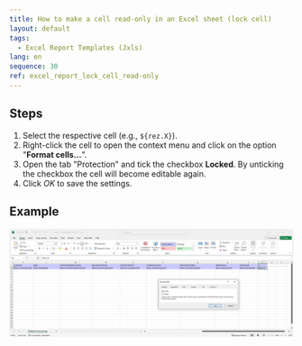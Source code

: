 ```yaml
---
title: How to make a cell read-only in an Excel sheet (lock cell)
layout: default
tags:  
  - Excel Report Templates (Jxls)
lang: en
sequence: 30
ref: excel_report_lock_cell_read-only
---
```


## Steps
1. Select the respective cell (e.g., `${rez.X}`).
1. Right-click the cell to open the context menu and click on the option "**Format cells...**".
1. Open the tab "Protection" and tick the checkbox **Locked**. By unticking the checkbox the cell will become editable again.
1. Click *OK* to save the settings.

## Example
<kbd><img src="assets/Excel report - Format cell protection 'Locked' (read-only).png" alt="Fig.: Screenshot of the 'Format Cells...' dialog box, tab 'Protection' and ticked checkbox 'Locked'"></kbd>
